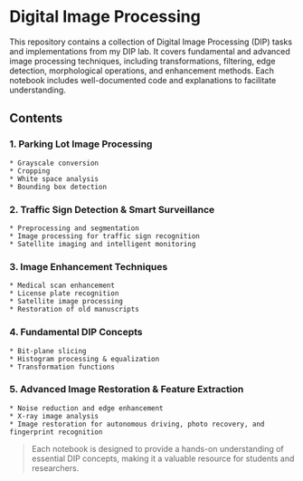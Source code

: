 
# **Digital Image Processing**
This repository contains a collection of Digital Image Processing (DIP) tasks and implementations from my DIP lab. It covers fundamental and advanced image processing techniques, including transformations, filtering, edge detection, morphological operations, and enhancement methods. Each notebook includes well-documented code and explanations to facilitate understanding.

## **Contents**
### 1. Parking Lot Image Processing
    * Grayscale conversion
    * Cropping
    * White space analysis
    * Bounding box detection
### 2. Traffic Sign Detection & Smart Surveillance
    * Preprocessing and segmentation
    * Image processing for traffic sign recognition
    * Satellite imaging and intelligent monitoring
### 3. Image Enhancement Techniques
    * Medical scan enhancement
    * License plate recognition
    * Satellite image processing
    * Restoration of old manuscripts
### 4. Fundamental DIP Concepts
    * Bit-plane slicing
    * Histogram processing & equalization
    * Transformation functions
### 5. Advanced Image Restoration & Feature Extraction
    * Noise reduction and edge enhancement
    * X-ray image analysis
    * Image restoration for autonomous driving, photo recovery, and fingerprint recognition

> Each notebook is designed to provide a hands-on understanding of essential DIP concepts, making it a valuable resource for students and researchers.
